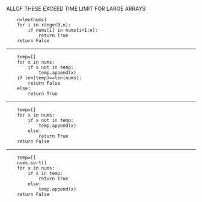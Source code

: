 ALLOF THESE EXCEED TIME LIMIT FOR LARGE ARRAYS
        
        n=len(nums)
        for i in range(0,n):
            if nums[i] in nums[i+1:n]:
                return True
        return False
-------------------------------------------------------------------------------------------        
        temp=[]
        for x in nums:
            if x not in temp:
                temp.append(x)
        if len(temp)==len(nums):
            return False
        else:
            return True
-------------------------------------------------------------------------------------------           
        temp=[]
        for x in nums:
            if x not in temp:
                temp.append(x)
            else:
                return True
        return False
-------------------------------------------------------------------------------------------           
        temp=[]
        nums.sort()
        for x in nums:
            if x in temp:
                return True
            else:
                temp.append(x)
        return False

